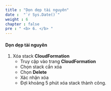 ```yaml
---
title : "Dọn dẹp tài nguyên"
date :  "`r Sys.Date()`" 
weight : 6
chapter : false
pre : " <b> 6. </b> "
---
```


#### Dọn dẹp tài nguyên

1. Xóa stack **CloudFormation**
   - Truy cập vào trang **CloudFormation**
   - Chọn stack cần xóa
   - Chọn **Delete**
   - Xác nhận xóa
   - Đợi khoảng 5 phút xóa stack thành công.
